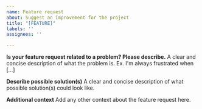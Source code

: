```yaml
---
name: Feature request
about: Suggest an improvement for the project
title: "[FEATURE]"
labels: ''
assignees: ''

---
```


**Is your feature request related to a problem? Please describe.**
A clear and concise description of what the problem is. Ex. I'm always frustrated when [...]

**Describe possible solution(s)**
A clear and concise description of what possible solution(s) could look like.

**Additional context**
Add any other context about the feature request here.
